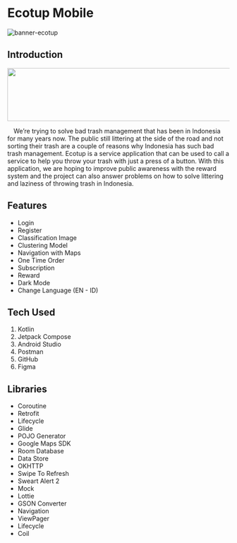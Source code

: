 # Ecotup Mobile
![banner-ecotup](https://github.com/ecotup/ecotup_mobile/assets/69448206/88eea2e8-e801-49e3-a026-9a40fad42375)

## Introduction
<p align="center">
  <img width="600" height="120" src="[https://github.com/derysaelim/ecotup_mobile/assets/69448206/25a6be8d-5bc0-489a-8f49-b9f6ce390b28](https://github.com/ecotup/ecotup_mobile/assets/69448206/fdac091e-de92-4567-a146-9922d3b06058)">
</p>
&emsp;We’re trying to solve bad trash management that has been in Indonesia for many years now. The public still littering at the side of the road and not sorting their trash are a couple of reasons why Indonesia has such bad trash management. Ecotup is a service application that can be used to call a service to help you throw your trash with just a press of a button. With this application, we are hoping to improve public awareness with the reward system and the project can also answer problems on how to solve littering and laziness of throwing trash in Indonesia.

## Features
- Login
- Register
- Classification Image
- Clustering Model
- Navigation with Maps
- One Time Order
- Subscription
- Reward
- Dark Mode
- Change Language (EN - ID)

## Tech Used
1. Kotlin 
2. Jetpack Compose
3. Android Studio
4. Postman
5. GitHub
6. Figma

## Libraries
- Coroutine
- Retrofit
- Lifecycle
- Glide
- POJO Generator
- Google Maps SDK
- Room Database
- Data Store
- OKHTTP
- Swipe To Refresh
- Sweart Alert 2
- Mock
- Lottie
- GSON Converter
- Navigation
- ViewPager
- Lifecycle
- Coil
